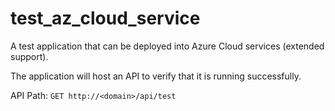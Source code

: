 # test_az_cloud_service

A test application that can be deployed into Azure Cloud services (extended support).

The application will host an API to verify that it is running successfully.

API Path: `GET http://<domain>/api/test`
